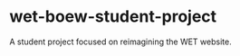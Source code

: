 wet-boew-student-project
========================

A student project focused on reimagining the WET website.
